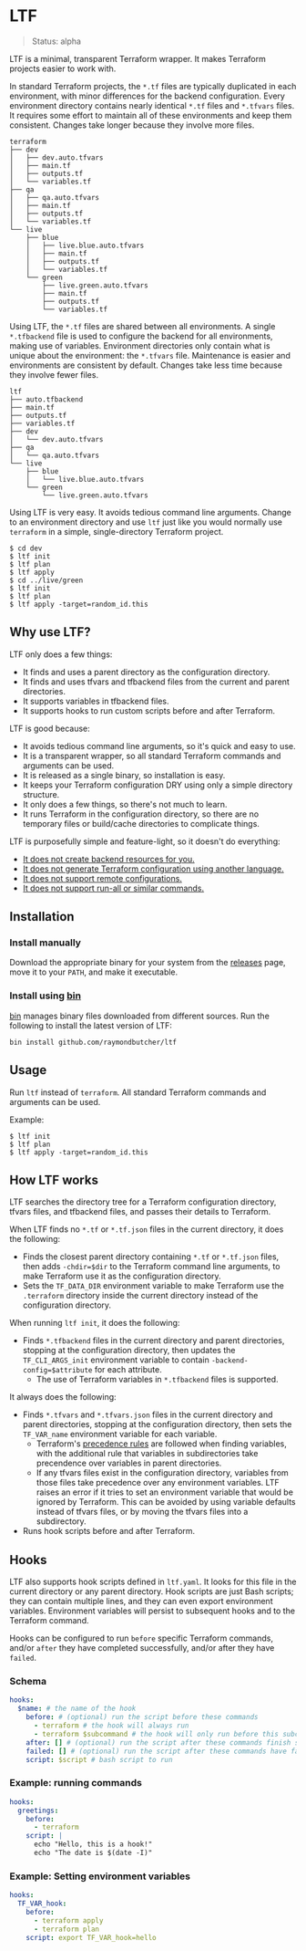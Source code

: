# LTF

> Status: alpha

LTF is a minimal, transparent Terraform wrapper. It makes Terraform projects easier to work with.

In standard Terraform projects, the `*.tf` files are typically duplicated in each environment, with minor differences for the backend configuration. Every environment directory contains nearly identical `*.tf` files and `*.tfvars` files. It requires some effort to maintain all of these environments and keep them consistent. Changes take longer because they involve more files.

```
terraform
├── dev
│   ├── dev.auto.tfvars
│   ├── main.tf
│   ├── outputs.tf
│   └── variables.tf
├── qa
│   ├── qa.auto.tfvars
│   ├── main.tf
│   ├── outputs.tf
│   └── variables.tf
└── live
    ├── blue
    │   ├── live.blue.auto.tfvars
    │   ├── main.tf
    │   ├── outputs.tf
    │   └── variables.tf
    └── green
        ├── live.green.auto.tfvars
        ├── main.tf
        ├── outputs.tf
        └── variables.tf
```

Using LTF, the `*.tf` files are shared between all environments. A single `*.tfbackend` file is used to configure the backend for all environments, making use of variables. Environment directories only contain what is unique about the environment: the `*.tfvars` file. Maintenance is easier and environments are consistent by default. Changes take less time because they involve fewer files.

```
ltf
├── auto.tfbackend
├── main.tf
├── outputs.tf
├── variables.tf
├── dev
│   └── dev.auto.tfvars
├── qa
│   └── qa.auto.tfvars
└── live
    ├── blue
    │   └── live.blue.auto.tfvars
    └── green
        └── live.green.auto.tfvars
```

Using LTF is very easy. It avoids tedious command line arguments. Change to an environment directory and use `ltf` just like you would normally use `terraform` in a simple, single-directory Terraform project.

```
$ cd dev
$ ltf init
$ ltf plan
$ ltf apply
$ cd ../live/green
$ ltf init
$ ltf plan
$ ltf apply -target=random_id.this
```

## Why use LTF?

LTF only does a few things:

* It finds and uses a parent directory as the configuration directory.
* It finds and uses tfvars and tfbackend files from the current and parent directories.
* It supports variables in tfbackend files.
* It supports hooks to run custom scripts before and after Terraform.

LTF is good because:

* It avoids tedious command line arguments, so it's quick and easy to use.
* It is a transparent wrapper, so all standard Terraform commands and arguments can be used.
* It is released as a single binary, so installation is easy.
* It keeps your Terraform configuration DRY using only a simple directory structure.
* It only does a few things, so there's not much to learn.
* It runs Terraform in the configuration directory, so there are no temporary files or build/cache directories to complicate things.

LTF is purposefully simple and feature-light, so it doesn't do everything:

* [It does not create backend resources for you.](https://github.com/raymondbutcher/ltf/discussions/21)
* [It does not generate Terraform configuration using another language.](https://github.com/raymondbutcher/ltf/discussions/22)
* [It does not support remote configurations.](https://github.com/raymondbutcher/ltf/discussions/24)
* [It does not support run-all or similar commands.](https://github.com/raymondbutcher/ltf/discussions/26)

## Installation

### Install manually

Download the appropriate binary for your system from the [releases](https://github.com/raymondbutcher/ltf/releases) page, move it to your `PATH`, and make it executable.

### Install using [bin](https://github.com/marcosnils/bin)

[bin](https://github.com/marcosnils/bin) manages binary files downloaded from different sources. Run the following to install the latest version of LTF:

```
bin install github.com/raymondbutcher/ltf
```

## Usage

Run `ltf` instead of `terraform`. All standard Terraform commands and arguments can be used.

Example:

```
$ ltf init
$ ltf plan
$ ltf apply -target=random_id.this
```

## How LTF works

LTF searches the directory tree for a Terraform configuration directory, tfvars files, and tfbackend files, and passes their details to Terraform.

When LTF finds no `*.tf` or `*.tf.json` files in the current directory, it does the following:

* Finds the closest parent directory containing `*.tf` or `*.tf.json` files, then adds `-chdir=$dir` to the Terraform command line arguments, to make Terraform use it as the configuration directory.
* Sets the `TF_DATA_DIR` environment variable to make Terraform use the `.terraform` directory inside the current directory instead of the configuration directory.

When running `ltf init`, it does the following:

* Finds `*.tfbackend` files in the current directory and parent directories, stopping at the configuration directory, then updates the `TF_CLI_ARGS_init` environment variable to contain `-backend-config=$attribute` for each attribute.
  * The use of Terraform variables in `*.tfbackend` files is supported.

It always does the following:

* Finds `*.tfvars` and `*.tfvars.json` files in the current directory and parent directories, stopping at the configuration directory, then sets the `TF_VAR_name` environment variable for each variable.
  * Terraform's [precedence rules](https://www.terraform.io/language/values/variables#variable-definition-precedence) are followed when finding variables, with the additional rule that variables in subdirectories take precendence over variables in parent directories.
  * If any tfvars files exist in the configuration directory, variables from those files take precedence over any environment variables. LTF raises an error if it tries to set an environment variable that would be ignored by Terraform. This can be avoided by using variable defaults instead of tfvars files, or by moving the tfvars files into a subdirectory.
* Runs hook scripts before and after Terraform.

## Hooks

LTF also supports hook scripts defined in `ltf.yaml`. It looks for this file in the current directory or any parent directory. Hook scripts are just Bash scripts; they can contain multiple lines, and they can even export environment variables. Environment variables will persist to subsequent hooks and to the Terraform command.

Hooks can be configured to run `before` specific Terraform commands, and/or `after` they have completed successfully, and/or after they have `failed`.

### Schema

```yaml
hooks:
  $name: # the name of the hook
    before: # (optional) run the script before these commands
      - terraform # the hook will always run
      - terraform $subcommand # the hook will only run before this subcommand
    after: [] # (optional) run the script after these commands finish successfully
    failed: [] # (optional) run the script after these commands have failed
    script: $script # bash script to run
```

### Example: running commands

```yaml
hooks:
  greetings:
    before:
      - terraform
    script: |
      echo "Hello, this is a hook!"
      echo "The date is $(date -I)"
```

### Example: Setting environment variables

```yaml
hooks:
  TF_VAR_hook:
    before:
      - terraform apply
      - terraform plan
    script: export TF_VAR_hook=hello
```
